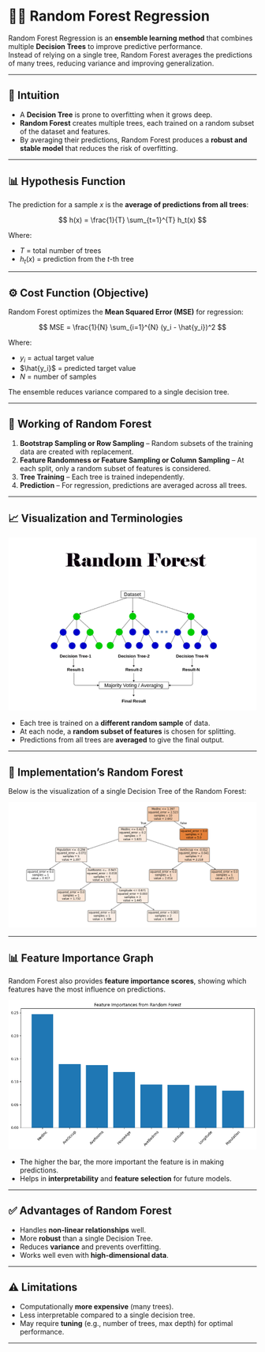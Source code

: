 # 🌲🌲 Random Forest Regression

Random Forest Regression is an **ensemble learning method** that combines multiple **Decision Trees** to improve predictive performance.  
Instead of relying on a single tree, Random Forest averages the predictions of many trees, reducing variance and improving generalization.  

---

## 🧠 Intuition

- A **Decision Tree** is prone to overfitting when it grows deep.  
- **Random Forest** creates multiple trees, each trained on a random subset of the dataset and features.  
- By averaging their predictions, Random Forest produces a **robust and stable model** that reduces the risk of overfitting.  

---

## 📊 Hypothesis Function

The prediction for a sample $x$ is the **average of predictions from all trees**:

$$
h(x) = \frac{1}{T} \sum_{t=1}^{T} h_t(x)
$$

Where:  
- $T$ = total number of trees  
- $h_t(x)$ = prediction from the $t$-th tree  

---

## ⚙️ Cost Function (Objective)

Random Forest optimizes the **Mean Squared Error (MSE)** for regression:  

$$
MSE = \frac{1}{N} \sum_{i=1}^{N} (y_i - \hat{y_i})^2
$$

Where:  
- $y_i$ = actual target value  
- $\hat{y_i}$ = predicted target value  
- $N$ = number of samples  

The ensemble reduces variance compared to a single decision tree.  

---

## 🔄 Working of Random Forest

1. **Bootstrap Sampling or Row Sampling** – Random subsets of the training data are created with replacement.  
2. **Feature Randomness or Feature Sampling or Column Sampling** – At each split, only a random subset of features is considered.  
3. **Tree Training** – Each tree is trained independently.  
4. **Prediction** – For regression, predictions are averaged across all trees.  

---

## 📈 Visualization and Terminologies

<img src="terminologies.png" alt="Random Forest Concept" width="600"/>

- Each tree is trained on a **different random sample** of data.  
- At each node, a **random subset of features** is chosen for splitting.  
- Predictions from all trees are **averaged** to give the final output.  

---

## 🌲 Implementation’s Random Forest

Below is the visualization of a single Decision Tree of the Random Forest:

<img src="output.png" alt="Random Forest Trained Trees" width="800"/>

---

## 📊 Feature Importance Graph

Random Forest also provides **feature importance scores**, showing which features have the most influence on predictions.  

<img src="feature_importance.png" alt="Feature Importance Graph" width="600"/>

- The higher the bar, the more important the feature is in making predictions.  
- Helps in **interpretability** and **feature selection** for future models.  

---

## ✅ Advantages of Random Forest

- Handles **non-linear relationships** well.  
- More **robust** than a single Decision Tree.  
- Reduces **variance** and prevents overfitting.  
- Works well even with **high-dimensional data**.  

---

## ⚠️ Limitations

- Computationally **more expensive** (many trees).  
- Less interpretable compared to a single decision tree.  
- May require **tuning** (e.g., number of trees, max depth) for optimal performance.  

---
